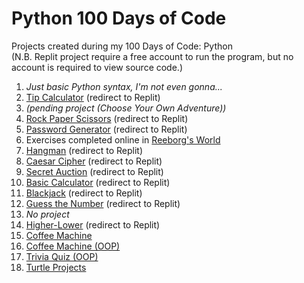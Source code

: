 # Python 100 Days of Code
Projects created during my 100 Days of Code: Python<br>
(N.B. Replit project require a free account to run the program, but no account is required to view source code.)

1. _Just basic Python syntax, I'm not even gonna..._
2. [Tip Calculator](https://replit.com/@dorole1/tip-calculator#main.py) (redirect to Replit)
3. _(pending project (Choose Your Own Adventure))_
4. [Rock Paper Scissors](https://replit.com/@dorole1/rock-paper-scissors) (redirect to Replit)
5. [Password Generator](https://replit.com/@dorole1/password-generator) (redirect to Replit)
6. Exercises completed online in [Reeborg's World](https://reeborg.ca/reeborg.html?lang=en&mode=python&menu=worlds%2Fmenus%2Freeborg_intro_en.json&name=Maze&url=worlds%2Ftutorial_en%2Fmaze1.json)
7. [Hangman](https://replit.com/@dorole1/hangman) (redirect to Replit)
8. [Caesar Cipher](https://replit.com/@dorole1/caesar-cipher) (redirect to Replit)
9. [Secret Auction](https://replit.com/@dorole1/blind-auction#main.py) (redirect to Replit)
10. [Basic Calculator](https://replit.com/@dorole1/basiccalculator) (redirect to Replit)
11. [Blackjack](https://replit.com/@dorole1/blackjack) (redirect to Replit)
12. [Guess the Number](https://replit.com/@dorole1/guess-the-number) (redirect to Replit) 
13. _No project_
14. [Higher-Lower](https://replit.com/@dorole1/higher-lower) (redirect to Replit)
15. [Coffee Machine](https://github.com/Dorole/Python-100-Days-Of-Code/tree/main/Day%2015_Coffee%20Machine)
16. [Coffee Machine (OOP)](https://github.com/Dorole/Python-100-Days-Of-Code/tree/main/Day%2016_Coffee%20Machine%20OOP)
17. [Trivia Quiz (OOP)](https://github.com/Dorole/Python-100-Days-Of-Code/tree/main/Day%2017_Trivia%20Quiz)
18. [Turtle Projects](https://github.com/Dorole/Python-100-Days-Of-Code/tree/main/Day%2018_Turtle%20Projects)

